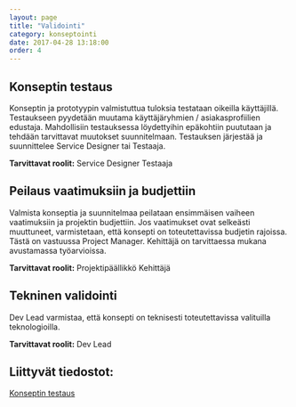 ```yaml
---
layout: page
title: "Validointi"
category: konseptointi
date: 2017-04-28 13:18:00
order: 4
---
```


## Konseptin testaus

Konseptin ja prototyypin valmistuttua tuloksia testataan oikeilla käyttäjillä. Testaukseen pyydetään muutama käyttäjäryhmien / asiakasprofiilien edustaja. Mahdollisiin testauksessa löydettyihin epäkohtiin puututaan ja tehdään tarvittavat muutokset suunnitelmaan. Testauksen järjestää ja suunnittelee Service Designer tai Testaaja.

**Tarvittavat roolit:**
Service Designer
Testaaja

## Peilaus vaatimuksiin ja budjettiin

Valmista konseptia ja suunnitelmaa peilataan ensimmäisen vaiheen vaatimuksiin ja projektin budjettiin. Jos vaatimukset ovat selkeästi muuttuneet, varmistetaan, että konsepti on toteutettavissa budjetin rajoissa. Tästä on vastuussa Project Manager. Kehittäjä on tarvittaessa mukana avustamassa työarvioissa.

**Tarvittavat roolit:**
Projektipäällikkö
Kehittäjä

## Tekninen validointi

Dev Lead varmistaa, että konsepti on teknisesti toteutettavissa valituilla teknologioilla.

**Tarvittavat roolit:**
Dev Lead

## Liittyvät tiedostot:

[Konseptin testaus](https://docs.google.com/a/geniem.com/document/d/19LzcyehHBwc-N-EEZofhKej-rucgdgwQyZQxviWGSqc/edit?usp=sharing)
